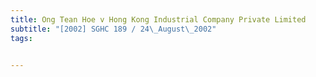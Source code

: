 ```yaml
---
title: Ong Tean Hoe v Hong Kong Industrial Company Private Limited 
subtitle: "[2002] SGHC 189 / 24\_August\_2002"
tags:


---
```


